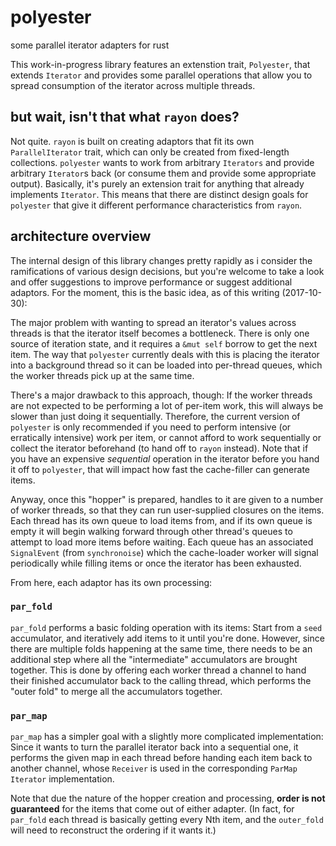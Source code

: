 # polyester

some parallel iterator adapters for rust

This work-in-progress library features an extenstion trait, `Polyester`, that extends `Iterator` and
provides some parallel operations that allow you to spread consumption of the iterator across
multiple threads.

## but wait, isn't that what `rayon` does?

Not quite. `rayon` is built on creating adaptors that fit its own `ParallelIterator` trait, which
can only be created from fixed-length collections. `polyester` wants to work from arbitrary
`Iterators` and provide arbitrary `Iterator`s back (or consume them and provide some appropriate
output). Basically, it's purely an extension trait for anything that already implements `Iterator`.
This means that there are distinct design goals for `polyester` that give it different performance
characteristics from `rayon`.

## architecture overview

The internal design of this library changes pretty rapidly as i consider the ramifications of
various design decisions, but you're welcome to take a look and offer suggestions to improve
performance or suggest additional adaptors. For the moment, this is the basic idea, as of this
writing (2017-10-30):

The major problem with wanting to spread an iterator's values across threads is that the iterator
itself becomes a bottleneck. There is only one source of iteration state, and it requires a `&mut
self` borrow to get the next item. The way that `polyester` currently deals with this is placing the
iterator into a background thread so it can be loaded into per-thread queues, which the worker
threads pick up at the same time.

There's a major drawback to this approach, though: If the worker threads are not expected to be
performing a lot of per-item work, this will always be slower than just doing it sequentially.
Therefore, the current version of `polyester` is only recommended if you need to perform intensive
(or erratically intensive) work per item, or cannot afford to work sequentially or collect the
iterator beforehand (to hand off to `rayon` instead). Note that if you have an expensive
*sequential* operation in the iterator before you hand it off to `polyester`, that will impact how
fast the cache-filler can generate items.

Anyway, once this "hopper" is prepared, handles to it are given to a number of worker threads, so
that they can run user-supplied closures on the items. Each thread has its own queue to load items
from, and if its own queue is empty it will begin walking forward through other thread's queues to
attempt to load more items before waiting. Each queue has an associated `SignalEvent` (from
`synchronoise`) which the cache-loader worker will signal periodically while filling items or once
the iterator has been exhausted.

From here, each adaptor has its own processing:

### `par_fold`

`par_fold` performs a basic folding operation with its items: Start from a `seed` accumulator, and
iteratively add items to it until you're done. However, since there are multiple folds happening at
the same time, there needs to be an additional step where all the "intermediate" accumulators are
brought together. This is done by offering each worker thread a channel to hand their finished
accumulator back to the calling thread, which performs the "outer fold" to merge all the
accumulators together.

### `par_map`

`par_map` has a simpler goal with a slightly more complicated implementation: Since it wants to turn
the parallel iterator back into a sequential one, it performs the given map in each thread before
handing each item back to another channel, whose `Receiver` is used in the corresponding `ParMap`
`Iterator` implementation.

Note that due the nature of the hopper creation and processing, **order is not guaranteed** for the
items that come out of either adapter. (In fact, for `par_fold` each thread is basically getting
every Nth item, and the `outer_fold` will need to reconstruct the ordering if it wants it.)

